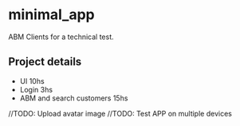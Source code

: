 # minimal_app

ABM Clients for a technical test.

## Project details

- UI 10hs
- Login 3hs
- ABM and search customers 15hs

//TODO: Upload avatar image
//TODO: Test APP on multiple devices
